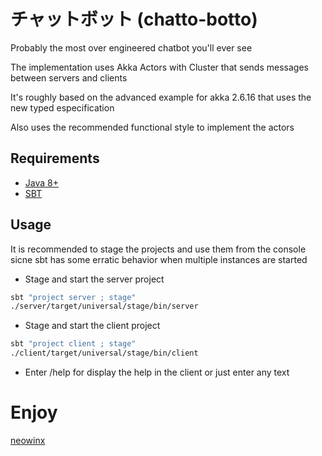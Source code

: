 # チャットボット (chatto-botto)

Probably the most over engineered chatbot you'll ever see

The implementation uses Akka Actors with Cluster that sends
messages between servers and clients

It's roughly based on the advanced example for akka 2.6.16
that uses the new typed especification

Also uses the recommended functional style to implement the actors

## Requirements

- [Java 8+](https://openjdk.java.net/install/)
- [SBT](https://www.scala-sbt.org/)

## Usage

It is recommended to stage the projects and use them from the console sicne sbt
has some erratic behavior when multiple instances are started 

- Stage and start the server project

```bash
sbt "project server ; stage"
./server/target/universal/stage/bin/server
```

- Stage and start the client project

```bash
sbt "project client ; stage"
./client/target/universal/stage/bin/client
```

- Enter /help for display the help in the client or just enter any text 

# Enjoy

[neowinx](https://github.com/neowinx)
